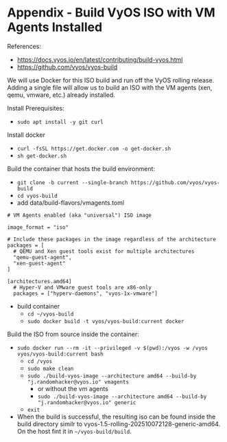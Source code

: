 # Appendix - Build VyOS ISO with VM Agents Installed
References:
- https://docs.vyos.io/en/latest/contributing/build-vyos.html
- https://github.com/vyos/vyos-build

We will use Docker for this ISO build and run off the VyOS rolling release. Adding a single file will allow us to build an ISO with the VM agents (xen, qemu, vmware, etc.) already installed.

Install Prerequisites:
- `sudo apt install -y git curl`

Install docker
  - `curl -fsSL https://get.docker.com -o get-docker.sh`
  - `sh get-docker.sh`

Build the container that hosts the build environment:
- `git clone -b current --single-branch https://github.com/vyos/vyos-build`
- `cd vyos-build`
- add data/build-flavors/vmagents.toml
```
# VM Agents enabled (aka "universal") ISO image

image_format = "iso"

# Include these packages in the image regardless of the architecture
packages = [
  # QEMU and Xen guest tools exist for multiple architectures
  "qemu-guest-agent",
  "xen-guest-agent"
]

[architectures.amd64]
  # Hyper-V and VMware guest tools are x86-only
  packages = ["hyperv-daemons", "vyos-1x-vmware"]
```
- build container
  - `cd ~/vyos-build`
  - `sudo docker build -t vyos/vyos-build:current docker`

Build the ISO from source inside the container:
- `sudo docker run --rm -it --privileged -v $(pwd):/vyos -w /vyos vyos/vyos-build:current bash`
  - `cd /vyos`
  - `sudo make clean`
  - `sudo ./build-vyos-image --architecture amd64 --build-by "j.randomhacker@vyos.io" vmagents`
    - or without the vm agents
    - `sudo ./build-vyos-image --architecture amd64 --build-by "j.randomhacker@vyos.io" generic`
  - `exit`
- When the build is successful, the resulting iso can be found inside the build directory similr to vyos-1.5-rolling-202510072128-generic-amd64. On the host fint it in  `~/vyos-build/build`.
